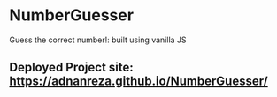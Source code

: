 # NumberGuesser
Guess the correct number!: built using vanilla JS

## Deployed Project site: https://adnanreza.github.io/NumberGuesser/
